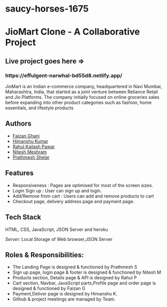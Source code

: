 # saucy-horses-1675
# JioMart Clone - A Collaborative Project
<p> <h2>Live project goes here =>  </h2> <h3> https://effulgent-narwhal-bd55d8.netlify.app/ </h3> </p>

JioMart is an Indian e-commerce company, headquartered in Navi Mumbai, Maharashtra, India, that started as a joint venture between Reliance Retail and Jio Platforms. The company initially focused on online groceries sales before expanding into other product categories such as fashion, home essentials, and lifestyle products


## Authors

- [Faizan Ghani](https://github.com/faizanghani2222)
- [Himanshu Kumar](https://github.com/Himanshu0894)
- [Rahul Kailash Pawar](https://github.com/Rahul7874)
- [Nitesh Meshram](https://github.com/nilmes)
- [Prathmesh Shelar](https://github.com/PrathmeshS-0595)


## Features

- Responsiveness : Pages are optimised for most of the screen sizes.
- Login Sign up : User can sign up and login.
- Add/Remove from cart : Users can add and remove products to cart
- Checkout page, delivery address page and payment page.


## Tech Stack

HTML, CSS, JavaScript, JSON Server and heroku 

*Server:* Local Storage of Web browser,JSON Server


## Roles & Responsibilities:
- The Landing Page is designed & functioned by Prathmesh S
- Sign up page, login page & footer is designed & functioned by Nitesh M
- Products section, Details page & API is designed by Rahul P
- Cart section, Navbar, JavaScript parts,Profile page and order page is designed & functioned by Faizan G
- Payment,Deliver  page is designed by Himanshu K.
- Github & project meetings are managed by Team.
